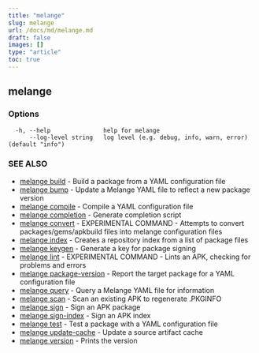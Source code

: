 ```yaml
---
title: "melange"
slug: melange
url: /docs/md/melange.md
draft: false
images: []
type: "article"
toc: true
---
```

## melange



### Options

```
  -h, --help               help for melange
      --log-level string   log level (e.g. debug, info, warn, error) (default "info")
```

### SEE ALSO

* [melange build](/docs/md/melange_build.md)	 - Build a package from a YAML configuration file
* [melange bump](/docs/md/melange_bump.md)	 - Update a Melange YAML file to reflect a new package version
* [melange compile](/docs/md/melange_compile.md)	 - Compile a YAML configuration file
* [melange completion](/docs/md/melange_completion.md)	 - Generate completion script
* [melange convert](/docs/md/melange_convert.md)	 - EXPERIMENTAL COMMAND - Attempts to convert packages/gems/apkbuild files into melange configuration files
* [melange index](/docs/md/melange_index.md)	 - Creates a repository index from a list of package files
* [melange keygen](/docs/md/melange_keygen.md)	 - Generate a key for package signing
* [melange lint](/docs/md/melange_lint.md)	 - EXPERIMENTAL COMMAND - Lints an APK, checking for problems and errors
* [melange package-version](/docs/md/melange_package-version.md)	 - Report the target package for a YAML configuration file
* [melange query](/docs/md/melange_query.md)	 - Query a Melange YAML file for information
* [melange scan](/docs/md/melange_scan.md)	 - Scan an existing APK to regenerate .PKGINFO
* [melange sign](/docs/md/melange_sign.md)	 - Sign an APK package
* [melange sign-index](/docs/md/melange_sign-index.md)	 - Sign an APK index
* [melange test](/docs/md/melange_test.md)	 - Test a package with a YAML configuration file
* [melange update-cache](/docs/md/melange_update-cache.md)	 - Update a source artifact cache
* [melange version](/docs/md/melange_version.md)	 - Prints the version

